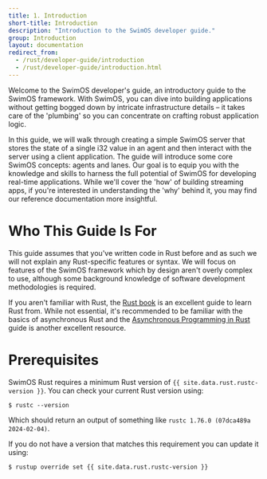 ```yaml
---
title: 1. Introduction
short-title: Introduction
description: "Introduction to the SwimOS developer guide."
group: Introduction
layout: documentation
redirect_from:
  - /rust/developer-guide/introduction
  - /rust/developer-guide/introduction.html
---
```


Welcome to the SwimOS developer's guide, an introductory guide to the SwimOS framework. With SwimOS, you can dive into building applications without getting bogged down by intricate infrastructure details – it takes care of the 'plumbing' so you can concentrate on crafting robust application logic.

In this guide, we will walk through creating a simple SwimOS server that stores the state of a single i32 value in an agent and then interact with the server using a client application. The guide will introduce some core SwimOS concepts: agents and lanes. Our goal is to equip you with the knowledge and skills to harness the full potential of SwimOS for developing real-time applications. While we'll cover the 'how' of building streaming apps, if you're interested in understanding the 'why' behind it, you may find our reference documentation more insightful.

# Who This Guide Is For

This guide assumes that you've written code in Rust before and as such we will not explain any Rust-specific features or syntax. We will focus on features of the SwimOS framework which by design aren't overly complex to use, although some background knowledge of software development methodologies is required.

If you aren't familiar with Rust, the [Rust book](https://doc.rust-lang.org/book/) is an excellent guide to learn Rust from. While not essential, it's recommended to be familiar with the basics of asynchronous Rust and the [Asynchronous Programming in Rust](https://rust-lang.github.io/async-book/) guide is another excellent resource.

# Prerequisites

SwimOS Rust requires a minimum Rust version of `{{ site.data.rust.rustc-version }}`. You can check your current Rust version using:

```shell
$ rustc --version
```

Which should return an output of something like `rustc 1.76.0 (07dca489a 2024-02-04)`.

If you do not have a version that matches this requirement you can update it using:

```shell
$ rustup override set {{ site.data.rust.rustc-version }}
```
